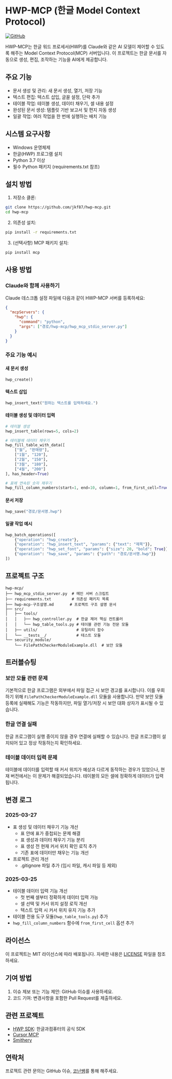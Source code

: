 # HWP-MCP (한글 Model Context Protocol)

[![GitHub](https://img.shields.io/github/license/jkf87/hwp-mcp)](https://github.com/jkf87/hwp-mcp)

HWP-MCP는 한글 워드 프로세서(HWP)를 Claude와 같은 AI 모델이 제어할 수 있도록 해주는 Model Context Protocol(MCP) 서버입니다. 이 프로젝트는 한글 문서를 자동으로 생성, 편집, 조작하는 기능을 AI에게 제공합니다.

## 주요 기능

- 문서 생성 및 관리: 새 문서 생성, 열기, 저장 기능
- 텍스트 편집: 텍스트 삽입, 글꼴 설정, 단락 추가
- 테이블 작업: 테이블 생성, 데이터 채우기, 셀 내용 설정
- 완성된 문서 생성: 템플릿 기반 보고서 및 편지 자동 생성
- 일괄 작업: 여러 작업을 한 번에 실행하는 배치 기능

## 시스템 요구사항

- Windows 운영체제
- 한글(HWP) 프로그램 설치
- Python 3.7 이상
- 필수 Python 패키지 (requirements.txt 참조)

## 설치 방법

1. 저장소 클론:
```bash
git clone https://github.com/jkf87/hwp-mcp.git
cd hwp-mcp
```

2. 의존성 설치:
```bash
pip install -r requirements.txt
```

3. (선택사항) MCP 패키지 설치:
```bash
pip install mcp
```

## 사용 방법

### Claude와 함께 사용하기

Claude 데스크톱 설정 파일에 다음과 같이 HWP-MCP 서버를 등록하세요:

```json
{
  "mcpServers": {
    "hwp": {
      "command": "python",
      "args": ["경로/hwp-mcp/hwp_mcp_stdio_server.py"]
    }
  }
}
```

### 주요 기능 예시

#### 새 문서 생성
```python
hwp_create()
```

#### 텍스트 삽입
```python
hwp_insert_text("원하는 텍스트를 입력하세요.")
```

#### 테이블 생성 및 데이터 입력
```python
# 테이블 생성
hwp_insert_table(rows=5, cols=2)

# 테이블에 데이터 채우기
hwp_fill_table_with_data([
    ["월", "판매량"], 
    ["1월", "120"], 
    ["2월", "150"], 
    ["3월", "180"], 
    ["4월", "200"]
], has_header=True)

# 표에 연속된 숫자 채우기
hwp_fill_column_numbers(start=1, end=10, column=1, from_first_cell=True)
```

#### 문서 저장
```python
hwp_save("경로/문서명.hwp")
```

#### 일괄 작업 예시
```python
hwp_batch_operations([
    {"operation": "hwp_create"},
    {"operation": "hwp_insert_text", "params": {"text": "제목"}},
    {"operation": "hwp_set_font", "params": {"size": 20, "bold": True}},
    {"operation": "hwp_save", "params": {"path": "경로/문서명.hwp"}}
])
```

## 프로젝트 구조

```
hwp-mcp/
├── hwp_mcp_stdio_server.py  # 메인 서버 스크립트
├── requirements.txt         # 의존성 패키지 목록
├── hwp-mcp-구조설명.md       # 프로젝트 구조 설명 문서
├── src/
│   ├── tools/
│   │   ├── hwp_controller.py  # 한글 제어 핵심 컨트롤러
│   │   └── hwp_table_tools.py # 테이블 관련 기능 전문 모듈
│   ├── utils/                 # 유틸리티 함수
│   └── __tests__/             # 테스트 모듈
└── security_module/
    └── FilePathCheckerModuleExample.dll  # 보안 모듈
```

## 트러블슈팅

### 보안 모듈 관련 문제
기본적으로 한글 프로그램은 외부에서 파일 접근 시 보안 경고를 표시합니다. 이를 우회하기 위해 `FilePathCheckerModuleExample.dll` 모듈을 사용합니다. 만약 보안 모듈 등록에 실패해도 기능은 작동하지만, 파일 열기/저장 시 보안 대화 상자가 표시될 수 있습니다.

### 한글 연결 실패
한글 프로그램이 실행 중이지 않을 경우 연결에 실패할 수 있습니다. 한글 프로그램이 설치되어 있고 정상 작동하는지 확인하세요.

### 테이블 데이터 입력 문제
테이블에 데이터를 입력할 때 커서 위치가 예상과 다르게 동작하는 경우가 있었으나, 현재 버전에서는 이 문제가 해결되었습니다. 테이블의 모든 셀에 정확하게 데이터가 입력됩니다.

## 변경 로그

### 2025-03-27
- 표 생성 및 데이터 채우기 기능 개선
  - 표 안에 표가 중첩되는 문제 해결
  - 표 생성과 데이터 채우기 기능 분리
  - 표 생성 전 현재 커서 위치 확인 로직 추가
  - 기존 표에 데이터만 채우는 기능 개선
- 프로젝트 관리 개선
  - .gitignore 파일 추가 (임시 파일, 캐시 파일 등 제외)

### 2025-03-25
- 테이블 데이터 입력 기능 개선
  - 첫 번째 셀부터 정확하게 데이터 입력 가능
  - 셀 선택 및 커서 위치 설정 로직 개선
  - 텍스트 입력 시 커서 위치 유지 기능 추가
- 테이블 전용 도구 모듈(`hwp_table_tools.py`) 추가
- `hwp_fill_column_numbers` 함수에 `from_first_cell` 옵션 추가

## 라이선스

이 프로젝트는 MIT 라이선스에 따라 배포됩니다. 자세한 내용은 [LICENSE](LICENSE) 파일을 참조하세요.

## 기여 방법

1. 이슈 제보 또는 기능 제안: GitHub 이슈를 사용하세요.
2. 코드 기여: 변경사항을 포함한 Pull Request를 제출하세요.

## 관련 프로젝트

- [HWP SDK](https://www.hancom.com/product/sdk): 한글과컴퓨터의 공식 SDK
- [Cursor MCP](https://docs.cursor.com/context/model-context-protocol#configuration-locations)
- [Smithery](https://smithery.ai/server/@jkf87/hwp-mcp)

## 연락처

프로젝트 관련 문의는 GitHub 이슈, [코난쌤](https://www.youtube.com/@conanssam)를 통해 해주세요. 
